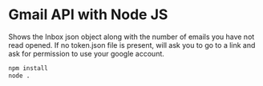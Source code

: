 # Gmail API with Node JS
Shows the Inbox json object along with the number of emails you have not read opened.
If no token.json file is present, will ask you to go to a link and ask for permission
to use your google account.

```bash
npm install
node .
```
